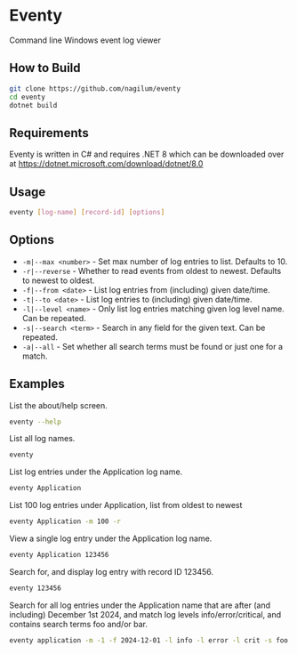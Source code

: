 # Eventy

Command line Windows event log viewer

## How to Build

```bash
git clone https://github.com/nagilum/eventy
cd eventy
dotnet build
```

## Requirements

Eventy is written in C# and requires .NET 8 which can be downloaded over at <https://dotnet.microsoft.com/download/dotnet/8.0>

## Usage

```bash
eventy [log-name] [record-id] [options]
```
    
## Options

* `-m|--max <number>` - Set max number of log entries to list. Defaults to 10.
* `-r|--reverse` - Whether to read events from oldest to newest. Defaults to newest to oldest.
* `-f|--from <date>` - List log entries from (including) given date/time.
* `-t|--to <date>` - List log entries to (including) given date/time.
* `-l|--level <name>` -  Only list log entries matching given log level name. Can be repeated.
* `-s|--search <term>` - Search in any field for the given text. Can be repeated.
* `-a|--all` - Set whether all search terms must be found or just one for a match.
    
## Examples

List the about/help screen.

```bash
eventy --help
```

List all log names.

```bash
eventy
```

List log entries under the Application log name.

```bash
eventy Application
```

List 100 log entries under Application, list from oldest to newest

```bash
eventy Application -m 100 -r
```

View a single log entry under the Application log name.

```bash
eventy Application 123456
```

Search for, and display log entry with record ID 123456.

```bash
eventy 123456
```

Search for all log entries under the Application name that are after (and including) December 1st 2024, and match log levels info/error/critical, and contains search terms foo and/or bar.  

```bash
eventy application -m -1 -f 2024-12-01 -l info -l error -l crit -s foo -s bar
```